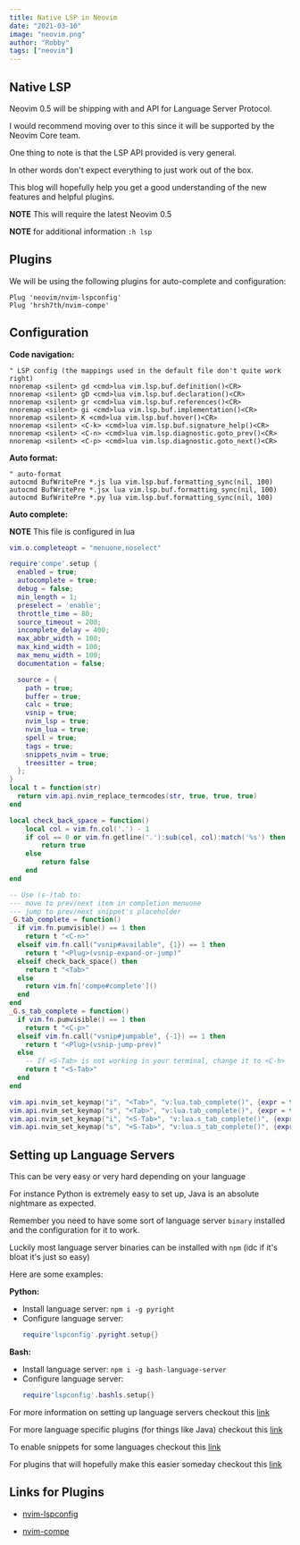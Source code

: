 ```yaml
---
title: Native LSP in Neovim
date: "2021-03-10"
image: "neovim.png"
author: "Robby"
tags: ["neovim"]
---
```


## Native LSP 

Neovim 0.5 will be shipping with and API for Language Server Protocol.

I would recommend moving over to this since it will be supported by the Neovim Core team.

One thing to note is that the LSP API provided is very general.

In other words don't expect everything to just work out of the box.

This blog will hopefully help you get a good understanding of the new features and helpful plugins.

**NOTE** This will require the latest Neovim 0.5

**NOTE** for additional information `:h lsp`

## Plugins

We will be using the following plugins for auto-complete and configuration:

```
Plug 'neovim/nvim-lspconfig'
Plug 'hrsh7th/nvim-compe'
```

## Configuration

**Code navigation:**

```vim heading=lsp-config.vim
" LSP config (the mappings used in the default file don't quite work right)
nnoremap <silent> gd <cmd>lua vim.lsp.buf.definition()<CR>
nnoremap <silent> gD <cmd>lua vim.lsp.buf.declaration()<CR>
nnoremap <silent> gr <cmd>lua vim.lsp.buf.references()<CR>
nnoremap <silent> gi <cmd>lua vim.lsp.buf.implementation()<CR>
nnoremap <silent> K <cmd>lua vim.lsp.buf.hover()<CR>
nnoremap <silent> <C-k> <cmd>lua vim.lsp.buf.signature_help()<CR>
nnoremap <silent> <C-n> <cmd>lua vim.lsp.diagnostic.goto_prev()<CR>
nnoremap <silent> <C-p> <cmd>lua vim.lsp.diagnostic.goto_next()<CR>
```

**Auto format:**

```vim heading=lsp-config.vim
" auto-format
autocmd BufWritePre *.js lua vim.lsp.buf.formatting_sync(nil, 100)
autocmd BufWritePre *.jsx lua vim.lsp.buf.formatting_sync(nil, 100)
autocmd BufWritePre *.py lua vim.lsp.buf.formatting_sync(nil, 100)
```

**Auto complete:**

**NOTE** This file is configured in lua

```lua heading="compe-config.lua"
vim.o.completeopt = "menuone,noselect"

require'compe'.setup {
  enabled = true;
  autocomplete = true;
  debug = false;
  min_length = 1;
  preselect = 'enable';
  throttle_time = 80;
  source_timeout = 200;
  incomplete_delay = 400;
  max_abbr_width = 100;
  max_kind_width = 100;
  max_menu_width = 100;
  documentation = false;

  source = {
    path = true;
    buffer = true;
    calc = true;
    vsnip = true;
    nvim_lsp = true;
    nvim_lua = true;
    spell = true;
    tags = true;
    snippets_nvim = true;
    treesitter = true;
  };
}
local t = function(str)
  return vim.api.nvim_replace_termcodes(str, true, true, true)
end

local check_back_space = function()
    local col = vim.fn.col('.') - 1
    if col == 0 or vim.fn.getline('.'):sub(col, col):match('%s') then
        return true
    else
        return false
    end
end

-- Use (s-)tab to:
--- move to prev/next item in completion menuone
--- jump to prev/next snippet's placeholder
_G.tab_complete = function()
  if vim.fn.pumvisible() == 1 then
    return t "<C-n>"
  elseif vim.fn.call("vsnip#available", {1}) == 1 then
    return t "<Plug>(vsnip-expand-or-jump)"
  elseif check_back_space() then
    return t "<Tab>"
  else
    return vim.fn['compe#complete']()
  end
end
_G.s_tab_complete = function()
  if vim.fn.pumvisible() == 1 then
    return t "<C-p>"
  elseif vim.fn.call("vsnip#jumpable", {-1}) == 1 then
    return t "<Plug>(vsnip-jump-prev)"
  else
    -- If <S-Tab> is not working in your terminal, change it to <C-h>
    return t "<S-Tab>"
  end
end

vim.api.nvim_set_keymap("i", "<Tab>", "v:lua.tab_complete()", {expr = true})
vim.api.nvim_set_keymap("s", "<Tab>", "v:lua.tab_complete()", {expr = true})
vim.api.nvim_set_keymap("i", "<S-Tab>", "v:lua.s_tab_complete()", {expr = true})
vim.api.nvim_set_keymap("s", "<S-Tab>", "v:lua.s_tab_complete()", {expr = true})
```

## Setting up Language Servers

This can be very easy or very hard depending on your language

For instance Python is extremely easy to set up, Java is an absolute nightmare as expected.

Remember you need to have some sort of language server `binary` installed and the configuration for it to work. 

Luckily most language server binaries can be installed with `npm` (idc if it's bloat it's just so easy)

Here are some examples:

**Python:**

- Install language server: `npm i -g pyright`
- Configure language server:
    ```lua heading="python-lsp.lua" 
    require'lspconfig'.pyright.setup{}
    ```

**Bash:**

- Install language server: `npm i -g bash-language-server`
- Configure language server:
    ```lua heading="bash-lsp.lua"
    require'lspconfig'.bashls.setup{}
    ```

For more information on setting up language servers checkout this [link](https://github.com/neovim/nvim-lspconfig/blob/master/CONFIG.md)

For more language specific plugins (for things like Java) checkout this [link](https://github.com/neovim/nvim-lspconfig/wiki/Language-specific-plugins)

To enable snippets for some languages checkout this [link](https://github.com/neovim/nvim-lspconfig/wiki/Snippets-support)

For plugins that will hopefully make this easier someday checkout this [link](https://github.com/neovim/nvim-lspconfig/wiki/Installing-language-servers-automatically)

## Links for Plugins

- [nvim-lspconfig](https://github.com/neovim/nvim-lspconfig)

- [nvim-compe](https://github.com/hrsh7th/nvim-compe)
